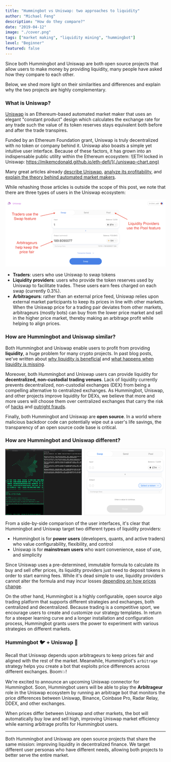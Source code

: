 ```yaml
---
title: "Hummingbot vs Uniswap: two approaches to liquidity" 
author: "Michael Feng"
description: "How do they compare?"
date: "2019-04-12"
image: "./cover.png"
tags: ["market making", "liquidity mining", "hummingbot"]
level: "Beginner"
featured: false
---
```


Since both Hummingbot and Uniswap are both open source projects that allow users to make money by providing liquidity, many people have asked how they compare to each other. 

Below, we shed more light on their similarities and differences and explain why the two projects are highly complementary.

### What is Uniswap?
[Uniswap](https://uniswap.exchange/) is an Ethereum-based automated market maker that uses an elegant "constant product" design which calculates the exchange rate for any trade such the value of its token reserves stays equivalent both before and after the trade transpires. 

Funded by an Ethereum Foundation grant, Uniswap is truly decentralized with no token or company behind it. Uniswap also boasts a simple yet intuitive user interface. Because of these factors, it has grown into an indispensable public utility within the Ethereum ecosystem:
![ETH locked in Uniswap: https://mikemcdonald.github.io/eth-defi/](./uniswap-chart.png)

Many great articles already [describe Uniswap](https://medium.com/scalar-capital/uniswap-a-unique-exchange-f4ef44f807bf), [analyze its profitability](https://www.tokendaily.co/blog/pnl-analysis-of-uniswap-market-making), and [explain the theory behind automated market makers](https://vitalik.ca/general/2017/06/22/marketmakers.html). 

While rehashing those articles is outside the scope of this post, we note that there are three types of users in the Uniswap ecosystem:

![The 3 types of Uniswap users](./uniswap-roles.png)

* **Traders**: users who use Uniswap to swap tokens
* **Liquidity providers**: users who provide the token reserves used by Uniswap to facilitate trades. These users earn fees charged on each swap (currently 0.3%).
* **Arbitrageurs**: rather than an external price feed, Uniswap relies upon external market participants to keep its prices in line with other markets. When the Uniswap price for a trading pair deviates from other markets, arbitrageurs (mostly bots) can buy from the lower price market and sell in the higher price market, thereby making an arbitrage profit while helping to align prices.

### How are Hummingbot and Uniswap similar?

Both Hummingbot and Uniswap enable users to profit from providing **liquidity**, a huge problem for many crypto projects. In past blog posts, we've written about [why liquidity is beneficial](/blog/2019-03-7-hummingbot-questions) and [what happens when liquidity is missing](/blog/2019-01-thin-crust-of-liquidity/). 

Moreover, both Hummingbot and Uniswap users can provide liquidity for **decentralized, non-custodial trading venues**. Lack of liquidity currently prevents decentralized, non-custodial exchanges (DEX) from being a compelling alternative to centralized exchanges. As Hummingbot, Uniswap, and other projects improve liquidity for DEXs, we believe that more and more users will choose them over centralized exchanges that carry the risk of [hacks](https://www.coindesk.com/bithumb-exchanges-31-million-hack-know-dont-know) and [outright frauds](https://www.cbc.ca/news/canada/nova-scotia/quadrigacx-cryptocurrency-exchange-bankruptcy-1.5089539).

Finally, both Hummingbot and Uniswap are **open source**. In a world where malicious backdoor code can potentially wipe out a user's life savings, the transparency of an open source code base is critical. 

### How are Hummingbot and Uniswap different?

![User interfaces: Hummingbot (left) vs Uniswap (right)](./interfaces.png)

From a side-by-side comparison of the user interfaces, it's clear that Hummingbot and Uniswap target two different types of liquidity providers:
* Hummingbot is for **power users** (developers, quants, and active traders) who value configurability, flexibility, and control
* Uniswap is for **mainstream users** who want convenience, ease of use, and simplicity

Since Uniswap uses a pre-determined, immutable formula to calculate its buy and sell offer prices, its liquidity providers just need to deposit tokens in order to start earning fees. While it's dead simple to use, liquidity providers cannot alter the formula and may incur losses [depending on how prices change](https://www.tokendaily.co/blog/pnl-analysis-of-uniswap-market-making).

On the other hand, Hummingbot is a highly configurable, open source algo trading platform that supports different strategies and exchanges, both centralized and decentralized. Because trading is a competitive sport, we encourage users to create and customize our strategy templates. In return for a steeper learning curve and a longer installation and configuration process, Hummingbot grants users the power to experiment with various strategies on different markets.

### Hummingbot 🐦 + Uniswap 🦄

Recall that Uniswap depends upon arbitrageurs to keep prices fair and aligned with the rest of the market. Meanwhile, Hummingbot's `arbitrage` strategy helps you create a bot that exploits price differences across different exchanges. Boom💥!

We're excited to announce an upcoming Uniswap connector for Hummingbot. Soon, Hummingbot users will be able to play the **Arbitrageur** role in the Uniswap ecosystem by running an arbitrage bot that monitors the price differences between Uniswap, Binance, Coinbase Pro, Radar Relay, DDEX, and other exchanges. 

When prices differ between Uniswap and other markets, the bot will automatically buy low and sell high, improving Uniswap market efficiency while earning arbitrage profits for Hummingbot users.

---

Both Hummingbot and Uniswap are open source projects that share the same mission: improving liquidity in decentralized finance. We target different user personas who have different needs, allowing both projects to better serve the entire market.